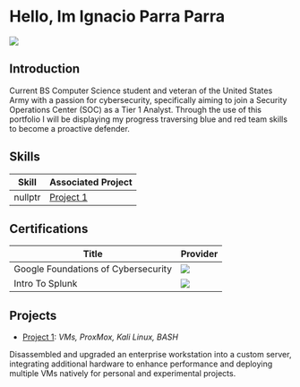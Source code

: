 # Hello, Im Ignacio Parra Parra
<a href="https://www.linkedin.com/in/ignacio-parra-parra"><img src="https://img.shields.io/badge/-LinkedIn-0072b1?&style=for-the-badge&logo=linkedin&logoColor=white" /></a>

## Introduction
Current BS Computer Science student and veteran of the United States Army with a passion for cybersecurity, specifically aiming to join a Security Operations Center (SOC) as a Tier 1 Analyst. Through the use of this portfolio I will be displaying
my progress traversing blue and red team skills to become a proactive defender.

## Skills
| Skill                                         | Associated Project         |
|-----------------------------------------------|----------------------------|
| nullptr         | <a href="https://github.com/ignacioparraparra/Project-1/tree/main">Project 1</a>|
## Certifications
| Title                                         | Provider                   |
|-----------------------------------------------|----------------------------|
| Google Foundations of Cybersecurity           | <img src="https://img.shields.io/badge/Google-4285F4?style=for-the-badge&logo=google&logoColor=white" />            
| Intro To Splunk                               | <img src="https://img.shields.io/badge/-Splunk-000000?&style=for-the-badge&logo=Splunk&logoColor=white" />                     |

## Projects
- <a href="https://github.com/ignacioparraparra/Project-1/tree/main">Project 1</a>: _VMs, ProxMox, Kali Linux, BASH_

Disassembled and upgraded an enterprise workstation into a custom server, integrating additional
hardware to enhance performance and deploying multiple VMs natively for personal and
experimental projects.
